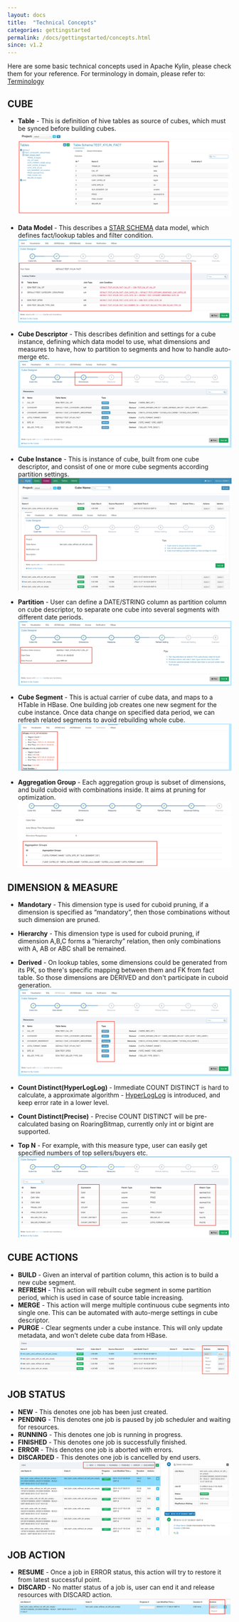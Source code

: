 ```yaml
---
layout: docs
title:  "Technical Concepts"
categories: gettingstarted
permalink: /docs/gettingstarted/concepts.html
since: v1.2
---
```

 
Here are some basic technical concepts used in Apache Kylin, please check them for your reference.
For terminology in domain, please refer to: [Terminology](terminology.html)

## CUBE
* __Table__ - This is definition of hive tables as source of cubes, which must be synced before building cubes.
![](../../images/docs/concepts/DataSource.png)

* __Data Model__ - This describes a [STAR SCHEMA](https://en.wikipedia.org/wiki/Star_schema) data model, which defines fact/lookup tables and filter condition.
![](../../images/docs/concepts/DataModel.png)

* __Cube Descriptor__ - This describes definition and settings for a cube instance, defining which data model to use, what dimensions and measures to have, how to partition to segments and how to handle auto-merge etc.
![](../../images/docs/concepts/CubeDesc.png)

* __Cube Instance__ - This is instance of cube, built from one cube descriptor, and consist of one or more cube segments according partition settings.
![](../../images/docs/concepts/CubeInstance.png)

* __Partition__ - User can define a DATE/STRING column as partition column on cube descriptor, to separate one cube into several segments with different date periods.
![](../../images/docs/concepts/Partition.png)

* __Cube Segment__ - This is actual carrier of cube data, and maps to a HTable in HBase. One building job creates one new segment for the cube instance. Once data change on specified data period, we can refresh related segments to avoid rebuilding whole cube.
![](../../images/docs/concepts/CubeSegment.png)

* __Aggregation Group__ - Each aggregation group is subset of dimensions, and build cuboid with combinations inside. It aims at pruning for optimization.
![](../../images/docs/concepts/AggregationGroup.png)

## DIMENSION & MEASURE
* __Mandotary__ - This dimension type is used for cuboid pruning, if a dimension is specified as “mandatory”, then those combinations without such dimension are pruned.
* __Hierarchy__ - This dimension type is used for cuboid pruning, if dimension A,B,C forms a “hierarchy” relation, then only combinations with A, AB or ABC shall be remained. 
* __Derived__ - On lookup tables, some dimensions could be generated from its PK, so there's specific mapping between them and FK from fact table. So those dimensions are DERIVED and don't participate in cuboid generation.
![](../../images/docs/concepts/Dimension.png)

* __Count Distinct(HyperLogLog)__ - Immediate COUNT DISTINCT is hard to calculate, a approximate algorithm - [HyperLogLog](https://en.wikipedia.org/wiki/HyperLogLog) is introduced, and keep error rate in a lower level. 
* __Count Distinct(Precise)__ - Precise COUNT DISTINCT will be pre-calculated basing on RoaringBitmap, currently only int or bigint are supported.
* __Top N__ - For example, with this measure type, user can easily get specified numbers of top sellers/buyers etc. 
![](../../images/docs/concepts/Measure.png)

## CUBE ACTIONS
* __BUILD__ - Given an interval of partition column, this action is to build a new cube segment.
* __REFRESH__ - This action will rebuilt cube segment in some partition period, which is used in case of source table increasing.
* __MERGE__ - This action will merge multiple continuous cube segments into single one. This can be automated with auto-merge settings in cube descriptor.
* __PURGE__ - Clear segments under a cube instance. This will only update metadata, and won't delete cube data from HBase.
![](../../images/docs/concepts/CubeAction.png)

## JOB STATUS
* __NEW__ - This denotes one job has been just created.
* __PENDING__ - This denotes one job is paused by job scheduler and waiting for resources.
* __RUNNING__ - This denotes one job is running in progress.
* __FINISHED__ - This denotes one job is successfully finished.
* __ERROR__ - This denotes one job is aborted with errors.
* __DISCARDED__ - This denotes one job is cancelled by end users.
![](../../images/docs/concepts/Job.png)

## JOB ACTION
* __RESUME__ - Once a job in ERROR status, this action will try to restore it from latest successful point.
* __DISCARD__ - No matter status of a job is, user can end it and release resources with DISCARD action.
![](../../images/docs/concepts/JobAction.png)
